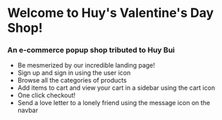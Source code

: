 # Welcome to Huy's Valentine's Day Shop!
### An e-commerce popup shop tributed to Huy Bui

* Be mesmerized by our incredible landing page!
* Sign up and sign in using the user icon
* Browse all the categories of products
* Add items to cart and view your cart in a sidebar using the cart icon
* One click checkout!
* Send a love letter to a lonely friend using the message icon on the navbar
